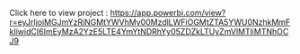 Click here to view project : https://app.powerbi.com/view?r=eyJrIjoiMGJmYzRiNGMtYWVhMy00MzdlLWFiOGMtZTA5YWU0NzhkMmFkIiwidCI6ImEyMzA2YzE5LTE4YmYtNDRhYy05ZDZkLTUyZmVlMTliMTNhOCJ9
